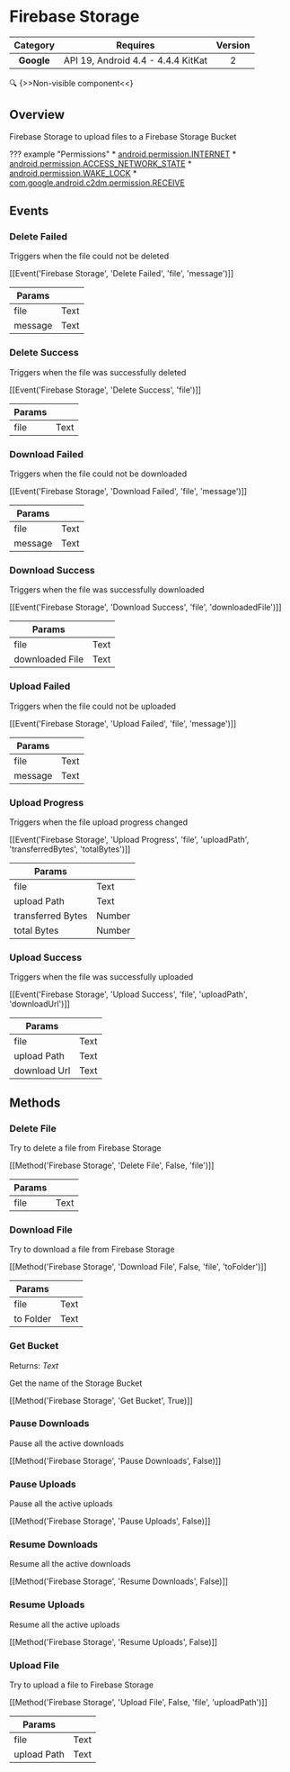 # Firebase Storage

| Category | Requires | Version |
|:--------:|:-------:|:--------:|
|**Google**|<span class="chip chip-any">API 19, Android 4.4 - 4.4.4 KitKat</span>|<span class="chip chip-number">2</span>|

:mag: {>>Non-visible component<<}

## Overview

Firebase Storage to upload files to a Firebase Storage Bucket

??? example "Permissions"
    * [android.permission.INTERNET](https://developer.android.com/reference/android/Manifest.permission.html#INTERNET)
    * [android.permission.ACCESS_NETWORK_STATE](https://developer.android.com/reference/android/Manifest.permission.html#ACCESS_NETWORK_STATE)
    * [android.permission.WAKE_LOCK](https://developer.android.com/reference/android/Manifest.permission.html#WAKE_LOCK)
    * [com.google.android.c2dm.permission.RECEIVE](https://developer.android.com/reference/android/Manifest.permission.html#com.google.android.c2dm.permission.RECEIVE)


## Events

### Delete Failed

Triggers when the file could not be deleted

[[Event('Firebase Storage', 'Delete Failed', 'file', 'message')]]

| Params | []() |
|--------|------|
|file|<span class="chip chip-text">Text</span>|
|message|<span class="chip chip-text">Text</span>|


### Delete Success

Triggers when the file was successfully deleted

[[Event('Firebase Storage', 'Delete Success', 'file')]]

| Params | []() |
|--------|------|
|file|<span class="chip chip-text">Text</span>|


### Download Failed

Triggers when the file could not be downloaded

[[Event('Firebase Storage', 'Download Failed', 'file', 'message')]]

| Params | []() |
|--------|------|
|file|<span class="chip chip-text">Text</span>|
|message|<span class="chip chip-text">Text</span>|


### Download Success

Triggers when the file was successfully downloaded

[[Event('Firebase Storage', 'Download Success', 'file', 'downloadedFile')]]

| Params | []() |
|--------|------|
|file|<span class="chip chip-text">Text</span>|
|downloaded File|<span class="chip chip-text">Text</span>|


### Upload Failed

Triggers when the file could not be uploaded

[[Event('Firebase Storage', 'Upload Failed', 'file', 'message')]]

| Params | []() |
|--------|------|
|file|<span class="chip chip-text">Text</span>|
|message|<span class="chip chip-text">Text</span>|


### Upload Progress

Triggers when the file upload progress changed

[[Event('Firebase Storage', 'Upload Progress', 'file', 'uploadPath', 'transferredBytes', 'totalBytes')]]

| Params | []() |
|--------|------|
|file|<span class="chip chip-text">Text</span>|
|upload Path|<span class="chip chip-text">Text</span>|
|transferred Bytes|<span class="chip chip-number">Number</span>|
|total Bytes|<span class="chip chip-number">Number</span>|


### Upload Success

Triggers when the file was successfully uploaded

[[Event('Firebase Storage', 'Upload Success', 'file', 'uploadPath', 'downloadUrl')]]

| Params | []() |
|--------|------|
|file|<span class="chip chip-text">Text</span>|
|upload Path|<span class="chip chip-text">Text</span>|
|download Url|<span class="chip chip-text">Text</span>|


## Methods

### Delete File

Try to delete a file from Firebase Storage

[[Method('Firebase Storage', 'Delete File', False, 'file')]]

| Params | []() |
|--------|------|
|file|<span class="chip chip-text">Text</span>|


### Download File

Try to download a file from Firebase Storage

[[Method('Firebase Storage', 'Download File', False, 'file', 'toFolder')]]

| Params | []() |
|--------|------|
|file|<span class="chip chip-text">Text</span>|
|to Folder|<span class="chip chip-text">Text</span>|


### Get Bucket

<span class="chip chip-text">Returns: <i>Text</i></span> 

Get the name of the Storage Bucket

[[Method('Firebase Storage', 'Get Bucket', True)]]

### Pause Downloads

Pause all the active downloads

[[Method('Firebase Storage', 'Pause Downloads', False)]]

### Pause Uploads

Pause all the active uploads

[[Method('Firebase Storage', 'Pause Uploads', False)]]

### Resume Downloads

Resume all the active downloads

[[Method('Firebase Storage', 'Resume Downloads', False)]]

### Resume Uploads

Resume all the active uploads

[[Method('Firebase Storage', 'Resume Uploads', False)]]

### Upload File

Try to upload a file to Firebase Storage

[[Method('Firebase Storage', 'Upload File', False, 'file', 'uploadPath')]]

| Params | []() |
|--------|------|
|file|<span class="chip chip-text">Text</span>|
|upload Path|<span class="chip chip-text">Text</span>|
